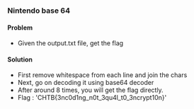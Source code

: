 ### Nintendo base 64

#### Problem

- Given the output.txt file, get the flag

#### Solution

- First remove whitespace from each line and join the chars
- Next, go on decoding it using base64 decoder
- After around 8 times, you will get the flag directly.
- Flag : 'CHTB{3nc0d1ng_n0t_3qu4l_t0_3ncrypt10n}'
